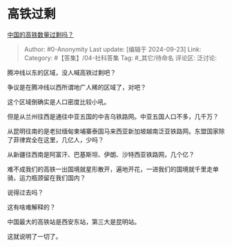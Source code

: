 # 高铁过剩
[中国的高铁数量过剩吗？](https://www.zhihu.com/question/345370453/answer/3633145508)

> Author: #0-Anonymity
> Last update: [编辑于 2024-09-23]
> Link:
> Category: #【答集】/04-社科答集 
> Tag: #_其它/待命名 
> 评论区:
> 泛讨论:

腾冲线以东的区域，没人喊高铁过剩吧？

争议是在腾冲线以西所谓地广人稀的区域了，对吧？

这个区域倒确实是人口密度比较小吼。

但是从兰州往西是通往中亚五国的中吉乌铁路网。中亚五国人口不多，几千万？

从昆明往南的是老挝缅甸柬埔寨泰国马来西亚新加坡越南泛亚铁路网。东盟国家除了菲律宾全在这里，几亿人，少吗？

从新疆往西南是阿富汗、巴基斯坦、伊朗、沙特西亚铁路网，几个亿？

难不成我们的高铁一出国境就星形散开，遍地开花，一进我们的国境就千里走单骑，运力瓶颈留在我们国内？

说得过去吗？

这有啥难解释的？

中国最大的高铁站是西安东站，第三大是昆明站。

这就说明了一切了。